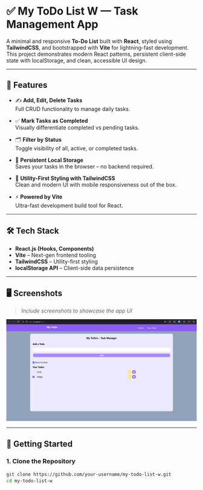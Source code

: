 # ✅ My ToDo List W — Task Management App

A minimal and responsive **To-Do List** built with **React**, styled using **TailwindCSS**, and bootstrapped with **Vite** for lightning-fast development. This project demonstrates modern React patterns, persistent client-side state with localStorage, and clean, accessible UI design.

---

## 📌 Features

- ✍️ **Add, Edit, Delete Tasks**  
  Full CRUD functionality to manage daily tasks.

- ✅ **Mark Tasks as Completed**  
  Visually differentiate completed vs pending tasks.

- 🗂️ **Filter by Status**  
  Toggle visibility of all, active, or completed tasks.

- 💾 **Persistent Local Storage**  
  Saves your tasks in the browser – no backend required.

- 🎨 **Utility-First Styling with TailwindCSS**  
  Clean and modern UI with mobile responsiveness out of the box.

- ⚡ **Powered by Vite**  
  Ultra-fast development build tool for React.

---

## 🛠️ Tech Stack

- **React.js (Hooks, Components)**
- **Vite** – Next-gen frontend tooling
- **TailwindCSS** – Utility-first styling
- **localStorage API** – Client-side data persistence

---

## 🖥️ Screenshots

> _Include screenshots to showcase the app UI_  
<p align="center">
  <img src="image.png" width="600" />
</p>

---

## 🚀 Getting Started

### 1. Clone the Repository

```bash
git clone https://github.com/your-username/my-todo-list-w.git
cd my-todo-list-w
